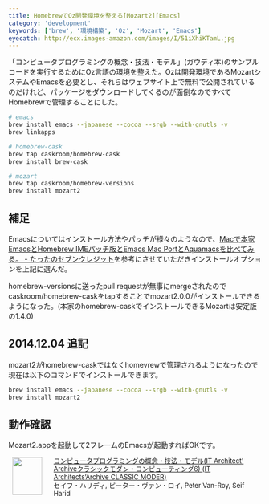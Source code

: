 ```yaml
---
title: HomebrewでOz開発環境を整える[Mozart2][Emacs]
category: 'development'
keywords: ['brew', '環境構築', 'Oz', 'Mozart', 'Emacs']
eyecatch: http://ecx.images-amazon.com/images/I/51iXhiKTamL.jpg
---
```


「コンピュータプログラミングの概念・技法・モデル」(ガウディ本)のサンプルコードを実行するためにOz言語の環境を整えた。Ozは開発環境であるMozartシステムやEmacsを必要とし、それらはウェブサイト上で無料で公開されているのだけれど、パッケージをダウンロードしてくるのが面倒なのですべてHomebrewで管理することにした。

```bash
# emacs
brew install emacs --japanese --cocoa --srgb --with-gnutls -v
brew linkapps

# homebrew-cask
brew tap caskroom/homebrew-cask
brew install brew-cask

# mozart
brew tap caskroom/homebrew-versions
brew install mozart2
```

## 補足

Emacsについてはインストール方法やパッチが様々のようなので、[Macで本家EmacsとHomebrew IMEパッチ版とEmacs Mac PortとAquamacsを比べてみる。 - たったのセブンクレジット](http://www.sevencredit.com/2014/07/02/580/)を参考にさせていただきインストールオプションを上記に選んだ。

homebrew-versionsに送ったpull requestが無事にmergeされたのでcaskroom/homebrew-caskをtapすることでmozart2.0.0がインストールできるようになった。(本家のhomebrew-caskでインストールできるMozartは安定版の1.4.0)

## 2014.12.04 追記

mozart2がhomebrew-caskではなくhomevrewで管理されるようになったので現在は以下のコマンドでインストールできます。

```bash
brew install emacs --japanese --cocoa --srgb --with-gnutls -v
brew install mozart2
```

## 動作確認

Mozart2.appを起動して2フレームのEmacsが起動すればOKです。

<div class="babylink-box" style="overflow: hidden; font-size: small; zoom: 1; margin: 15px 0; text-align: left;"><div class="babylink-image" style="float: left; margin: 0px 15px 10px 0px; width: 75px; height: 75px; text-align: center;"><a href="http://www.amazon.co.jp/exec/obidos/ASIN/4798113468/mrk1869-22/" rel="nofollow" target="_blank"><img style="border-top: medium none; border-right: medium none; border-bottom: medium none; border-left: medium none;" src="http://ecx.images-amazon.com/images/I/51iXhiKTamL._SL75_.jpg" width="59" height="75" /></a></div><div class="babylink-info" style="overflow: hidden; zoom: 1; line-height: 120%;"><div class="babylink-title" style="margin-bottom: 2px; line-height: 120%;"><a href="http://www.amazon.co.jp/exec/obidos/ASIN/4798113468/mrk1869-22/" rel="nofollow" target="_blank">コンピュータプログラミングの概念・技法・モデル(IT Architect' Archiveクラシックモダン・コンピューティング6) (IT Architects’Archive CLASSIC MODER)</a></div><div class="babylink-manufacturer" style="margin-bottom: 5px;">セイフ・ハリディ, ピーター・ヴァン・ロイ, Peter Van-Roy, Seif Haridi</div></div><div class="booklink-footer" style="clear: left"></div></div>